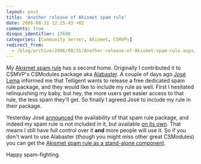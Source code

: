 ```yaml
---
layout: post
title: 'Another release of Akismet spam rule'
date: 2006-08-31 12:25:43 +02
comments: true
disqus_identifier: 17690
categories: [Community Server, Akismet, CSMVPs]
redirect_from:
  - /blog/archive/2006/08/31/Another-release-of-Akismet-spam-rule.aspx/
---
```


My [Akismet spam rule](/archive/2006/08/22/the-akismet-spam-rule-included-in-alabaster/) has a second home. Originally I contributed it to CSMVP's CSModules package aka [Alabaster](http://csmvps.com/blogs/news/archive/2006/08/14/Community-Server-MVP_2700_s-Alabaster-CSModule-Package.aspx). A couple of days ago [José Lema](http://www.tankete.com/core/blogs/jose_lema/) informed me that Telligent wants to release a free dedicated spam rule package, and they would like to include my rule as well. First I hesitated relinquishing my baby, but hey, the more users get easier access to that rule, the less spam they'll get. So finally I agreed José to include my rule in their package.

Yesterday José [announced](http://communityserver.org/forums/thread/546533.aspx) the availability of that spam rule package, and indeed my spam rule is not included in it, but available [on its own](http://communityserver.org/files/folders/community_spam_rules/default.aspx). That means I still have full control over it **and** more people will use it. So if you don't want to use Alabaster (though you might miss other great CSModules) you can get the [Akismet spam rule as a stand-alone component](http://communityserver.org/files/folders/community_spam_rules/default.aspx).

Happy spam-fighting.

